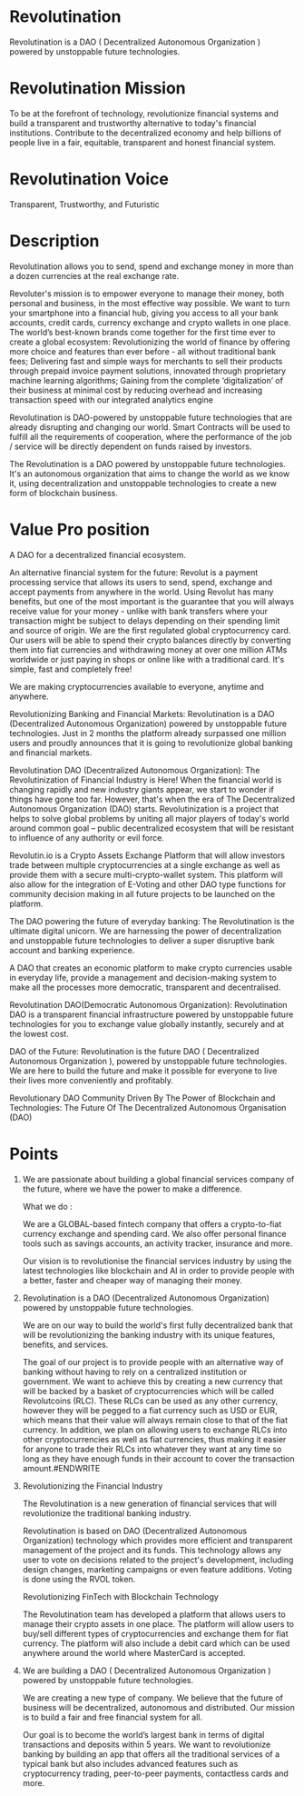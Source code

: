 # Revolutination

Revolutination is a DAO ( Decentralized Autonomous Organization ) powered by unstoppable future technologies.

# Revolutination Mission

To be at the forefront of technology, revolutionize financial systems and build a transparent and trustworthy alternative to today's financial institutions. Contribute to the decentralized economy and help billions of people live in a fair, equitable, transparent and honest financial system.

# Revolutination Voice

Transparent, Trustworthy, and Futuristic

# Description

Revolutination allows you to send, spend and exchange money in more than a dozen currencies at the real exchange rate.

Revoluter's mission is to empower everyone to manage their money, both personal and business, in the most effective way possible. We want to turn your smartphone into a financial hub, giving you access to all your bank accounts, credit cards, currency exchange and crypto wallets in one place. The world’s best-known brands come together for the first time ever to create a global ecosystem: Revolutionizing the world of finance by offering more choice and features than ever before - all without traditional bank fees; Delivering fast and simple ways for merchants to sell their products through prepaid invoice payment solutions, innovated through proprietary machine learning algorithms; Gaining from the complete ‘digitalization’ of their business at minimal cost by reducing overhead and increasing transaction speed with our integrated analytics engine


Revolutination is DAO-powered by unstoppable future technologies that are already disrupting and changing our world. Smart Contracts will be used to fulfill all the requirements of cooperation, where the performance of the job / service will be directly dependent on funds raised by investors.

The Revolutination is a DAO powered by unstoppable future technologies. It's an autonomous organization that aims to change the world as we know it, using decentralization and unstoppable technologies to create a new form of blockchain business.

# Value Pro position

A DAO for a decentralized financial ecosystem.

An alternative financial system for the future: Revolut is a payment processing service that allows its users to send, spend, exchange and accept payments from anywhere in the world. Using Revolut has many benefits, but one of the most important is the guarantee that you will always receive value for your money - unlike with bank transfers where your transaction might be subject to delays depending on their spending limit and source of origin. We are the first regulated global cryptocurrency card. Our users will be able to spend their crypto balances directly by converting them into fiat currencies and withdrawing money at over one million ATMs worldwide or just paying in shops or online like with a traditional card. It's simple, fast and completely free!

We are making cryptocurrencies available to everyone, anytime and anywhere.

Revolutionizing Banking and Financial Markets: Revolutination is a DAO (Decentralized Autonomous Organization) powered by unstoppable future technologies. Just in 2 months the platform already surpassed one million users and proudly announces that it is going to revolutionize global banking and financial markets.

Revolutination DAO (Decentralized Autonomous Organization): The Revolutinization of Financial Industry is Here! When the financial world is changing rapidly and new industry giants appear, we start to wonder if things have gone too far. However, that's when the era of The Decentralized Autonomous Organization (DAO) starts. Revolutinization is a project that helps to solve global problems by uniting all major players of today's world around common goal – public decentralized ecosystem that will be resistant to influence of any authority or evil force.

Revolutin.io is a Crypto Assets Exchange Platform that will allow investors trade between multiple cryptocurrencies at a single exchange as well as provide them with a secure multi-crypto-wallet system. This platform will also allow for the integration of E-Voting and other DAO type functions for community decision making in all future projects to be launched on the platform.

The DAO powering the future of everyday banking: The Revolutination is the ultimate digital unicorn. We are harnessing the power of decentralization and unstoppable future technologies to deliver a super disruptive bank account and banking experience.

A DAO that creates an economic platform to make crypto currencies usable in everyday life, provide a management and decision-making system to make all the processes more democratic, transparent and decentralised.

Revolutination DAO(Democratic Autonomous Organization): Revolutination DAO is a transparent financial infrastructure powered by unstoppable future technologies for you to exchange value globally instantly, securely and at the lowest cost.

DAO of the Future: Revolutination is the future DAO ( Decentralized Autonomous Organization ), powered by unstoppable future technologies. We are here to build the future and make it possible for everyone to live their lives more conveniently and profitably.

Revolutionary DAO Community Driven By The Power of Blockchain and Technologies: The Future Of The Decentralized Autonomous Organisation (DAO)

# Points

1. We are passionate about building a global financial services company of the future, where we have the power to make a difference.

   What we do : 

   We are a GLOBAL-based fintech company that offers a crypto-to-fiat currency exchange and spending card. We also offer personal finance tools such as savings accounts, an activity tracker, insurance and more.

   Our vision is to revolutionise the financial services industry by using the latest technologies like blockchain and AI in order to provide people with a better, faster and cheaper way of managing their money.

2. Revolutination is a DAO (Decentralized Autonomous Organization) powered by unstoppable future technologies.

   We are on our way to build the world's first fully decentralized bank that will be revolutionizing the banking industry with its unique features, benefits, and services.

   The goal of our project is to provide people with an alternative way of banking without having to rely on a centralized institution or government. We want to achieve this by creating a new currency that will be backed by a basket of cryptocurrencies which will be called Revolutcoins (RLC). These RLCs can be used as any other currency, however they will be pegged to a fiat currency such as USD or EUR, which means that their value will always remain close to that of the fiat currency. In addition, we plan on allowing users to exchange RLCs into other cryptocurrencies as well as fiat currencies, thus making it easier for anyone to trade their RLCs into whatever they want at any time so long as they have enough funds in their account to cover the transaction amount.#ENDWRITE

3. Revolutionizing the Financial Industry

   The Revolutination is a new generation of financial services that will revolutionize the traditional banking industry.

   Revolutination is based on DAO (Decentralized Autonomous Organization) technology which provides more efficient and transparent management of the project and its funds. This technology allows any user to vote on decisions related to the project's development, including design changes, marketing campaigns or even feature additions. Voting is done using the RVOL token.

   Revolutionizing FinTech with Blockchain Technology

   The Revolutination team has developed a platform that allows users to manage their crypto assets in one place. The platform will allow users to buy/sell different types of cryptocurrencies and exchange them for fiat currency. The platform will also include a debit card which can be used anywhere around the world where MasterCard is accepted.

4. We are building a DAO ( Decentralized Autonomous Organization ) powered by unstoppable future technologies.

   We are creating a new type of company. We believe that the future of business will be decentralized, autonomous and distributed. Our mission is to build a fair and free financial system for all.

   Our goal is to become the world’s largest bank in terms of digital transactions and deposits within 5 years. We want to revolutionize banking by building an app that offers all the traditional services of a typical bank but also includes advanced features such as cryptocurrency trading, peer-to-peer payments, contactless cards and more.

